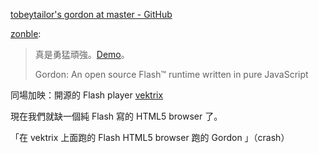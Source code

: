 [tobeytailor's gordon at master - GitHub](http://github.com/tobeytailor/gordon/)

[zonble](http://cocoa.zonble.net/post/332765374/tobeytailors-gordon-at-master-github):

> 真是勇猛頑強。<a href="http://paulirish.com/work/gordon/demos/">Demo</a>。
>
> Gordon: An open source Flash™ runtime written in pure JavaScript

同場加映：開源的 Flash player [vektrix](http://www.fuse-software.com/software/vektrix)

現在我們就缺一個純 Flash 寫的 HTML5 browser 了。

「在 vektrix 上面跑的 Flash HTML5 browser 跑的 Gordon 」（crash）

